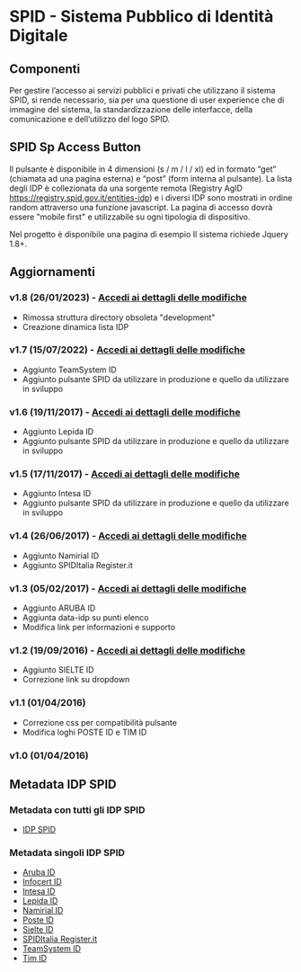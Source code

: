 # SPID - Sistema Pubblico di Identità Digitale

## Componenti
Per gestire l’accesso ai servizi pubblici e privati che utilizzano il sistema SPID, si rende necessario, sia per una questione di user experience che di immagine del sistema, la standardizzazione delle interfacce, della comunicazione e dell’utilizzo del logo SPID.


## SPID Sp Access Button
Il pulsante è disponibile in 4 dimensioni (s / m / l / xl) ed in formato “get” (chiamata ad una pagina esterna) e “post” (form interna al pulsante). 
La lista degli IDP è collezionata da una sorgente remota (Registry AgID https://registry.spid.gov.it/entities-idp) e i diversi IDP sono mostrati in ordine random attraverso una funzione javascript.
La pagina di accesso dovrà essere "mobile first" e utilizzabile su ogni tipologia di dispositivo.

Nel progetto è disponibile una pagina di esempio 
Il sistema richiede Jquery 1.8+.


## Aggiornamenti

### v1.8 (26/01/2023) - [Accedi ai dettagli delle modifiche](DETAILS-REL1.8.md)
- Rimossa struttura directory obsoleta "development"
- Creazione dinamica lista IDP 

### v1.7 (15/07/2022) - [Accedi ai dettagli delle modifiche](DETAILS-REL1.7.md)
- Aggiunto TeamSystem ID
- Aggiunto pulsante SPID da utilizzare in produzione e quello da utilizzare in sviluppo

### v1.6 (19/11/2017) - [Accedi ai dettagli delle modifiche](DETAILS-REL1.6.md)
- Aggiunto Lepida ID
- Aggiunto pulsante SPID da utilizzare in produzione e quello da utilizzare in sviluppo

### v1.5 (17/11/2017) - [Accedi ai dettagli delle modifiche](DETAILS-REL1.5.md)
- Aggiunto Intesa ID
- Aggiunto pulsante SPID da utilizzare in produzione e quello da utilizzare in sviluppo

### v1.4 (26/06/2017) - [Accedi ai dettagli delle modifiche](DETAILS-REL1.4.md)
- Aggiunto Namirial ID
- Aggiunto SPIDItalia Register.it

### v1.3 (05/02/2017) - [Accedi ai dettagli delle modifiche](DETAILS-REL1.3.md)
- Aggiunto ARUBA ID
- Aggiunta data-idp su punti elenco
- Modifica link per informazioni e supporto

### v1.2 (19/09/2016) - [Accedi ai dettagli delle modifiche](DETAILS-REL1.2.md)
- Aggiunto SIELTE ID
- Correzione link su dropdown

### v1.1 (01/04/2016)
- Correzione css per compatibilità pulsante
- Modifica loghi POSTE ID e TIM ID

### v1.0 (01/04/2016)


## Metadata IDP SPID
### Metadata con tutti gli IDP SPID
- [IDP SPID](https://registry.spid.gov.it/metadata/idp/spid-entities-idps.xml)

### Metadata singoli IDP SPID
- [Aruba ID](https://loginspid.aruba.it/metadata)
- [Infocert ID](https://identity.infocert.it/metadata/metadata.xml)
- [Intesa ID](https://spid.intesa.it/metadata/metadata.xml)
- [Lepida ID](https://id.lepida.it/idp/shibboleth)
- [Namirial ID](https://idp.namirialtsp.com/idp/metadata)
- [Poste ID](http://posteid.poste.it/jod-fs/metadata/metadata.xml)
- [Sielte ID](https://identity.sieltecloud.it/simplesaml/metadata.xml)
- [SPIDItalia Register.it](https://spid.register.it/login/metadata)
- [TeamSystem ID](https://spid.teamsystem.com/idp)
- [Tim ID](https://login.id.tim.it/spid-services/MetadataBrowser/idp)
